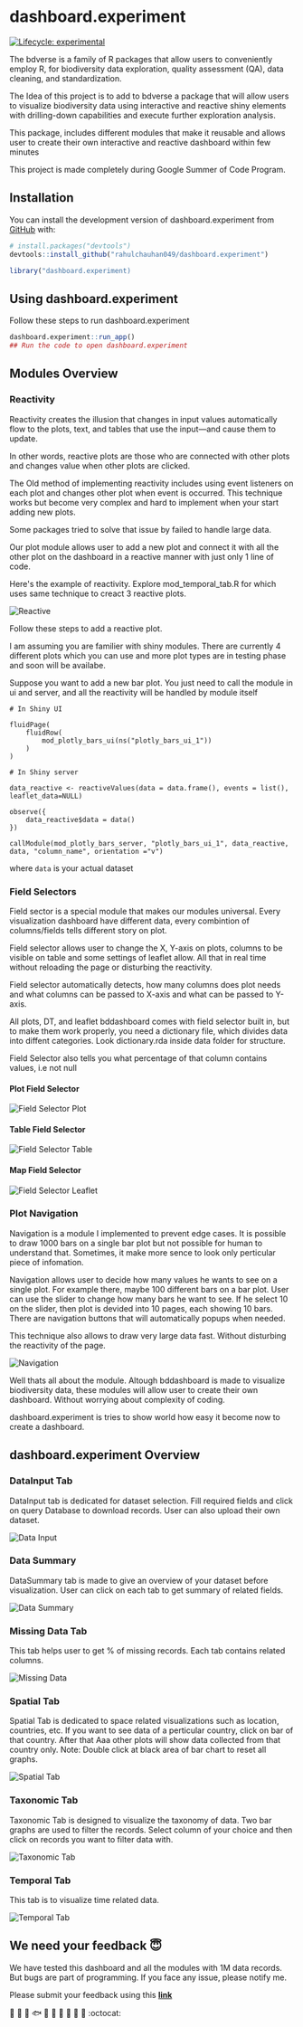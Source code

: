 
<!-- README.md is generated from README.Rmd. Please edit that file -->

# dashboard.experiment

<!-- badges: start -->

[![Lifecycle:
experimental](https://img.shields.io/badge/lifecycle-experimental-orange.svg)](https://www.tidyverse.org/lifecycle/#experimental)

<!-- badges: end -->

The bdverse is a family of R packages that allow users to conveniently employ R, for biodiversity data exploration, quality assessment (QA), data cleaning, and standardization.

The Idea of this project is to add to bdverse a package that will allow users to visualize biodiversity data using interactive and reactive shiny elements with drilling-down capabilities and execute further exploration analysis. 

This package, includes different modules that make it reusable and allows user to create their own interactive and reactive dashboard within few minutes


This project is made completely during Google Summer of Code Program.

## Installation

You can install the development version of dashboard.experiment from
[GitHub](https://github.com/rahulchauhan049/dashboard.experiment) with:

``` r
# install.packages("devtools")
devtools::install_github("rahulchauhan049/dashboard.experiment")
```

``` r
library("dashboard.experiment)
```

## Using dashboard.experiment

Follow these steps to run dashboard.experiment

``` r
dashboard.experiment::run_app()
## Run the code to open dashboard.experiment
```

## Modules Overview

### Reactivity

Reactivity creates the illusion that changes in input values automatically flow to the plots, text, and tables that use the input—and cause them to update.

In other words, reactive plots are those who are connected with other plots and changes value when other plots are clicked. 

The Old method of implementing reactivity includes using event listeners on each plot and changes other plot when event is occurred. This technique works but become very complex and hard to implement when your start adding new plots. 

Some packages tried to solve that issue by failed to handle large data.

Our plot module allows user to add a new plot and connect it with all the other plot on the dashboard in a reactive manner with just only 1 line of code. 

Here's the example of reactivity. Explore mod_temporal_tab.R for which uses same technique to creact 3 reactive plots.

![Reactive](readme/img/reactive.gif)

Follow these steps to add a reactive plot.

I am assuming you are familier with shiny modules.
There are currently 4 different plots which you can use and more plot types are in testing phase and soon will be availabe.

Suppose you want to add a new bar plot. You just need to call the module in ui and server, and all the reactivity will be handled by module itself


```
# In Shiny UI

fluidPage(
    fluidRow(
        mod_plotly_bars_ui(ns("plotly_bars_ui_1"))
    )
)
```

```
# In Shiny server

data_reactive <- reactiveValues(data = data.frame(), events = list(), leaflet_data=NULL)
  
observe({
    data_reactive$data = data()
})

callModule(mod_plotly_bars_server, "plotly_bars_ui_1", data_reactive,  data, "column_name", orientation ="v")

```
where ```data``` is your actual dataset

### Field Selectors

Field sector is a special module that makes our modules universal. Every visualization dashboard have different data, every combintion of columns/fields tells different story on plot. 

Field selector allows user to change the X, Y-axis on plots, columns to be visible on table and some settings of leaflet allow. All that in real time without reloading the page or disturbing the reactivity.

Field selector automatically detects, how many columns does plot needs and what columns can be passed to X-axis and what can be passed to Y-axis. 

All plots, DT, and leaflet bddashboard comes with field selector built in, but to make them work properly, you need a dictionary file, which divides data into diffent categories. Look dictionary.rda inside data folder for structure.

Field Selector also tells you what percentage of that column contains values, i.e not null

#### Plot Field Selector

![Field Selector Plot](readme/img/field_selector_plot.gif)


#### Table Field Selector

![Field Selector Table](readme/img/field_selector_table.gif)


#### Map Field Selector

![Field Selector Leaflet](readme/img/field_selector_leaflet.gif)


### Plot Navigation

Navigation is a module I implemented to prevent edge cases. It is possible to draw 1000 bars on a single bar plot but not possible for human to understand that. Sometimes, it make more sence to look only perticular piece of infomation.

Navigation allows user to decide how many values he wants to see on a single plot. 
For example there, maybe 100 different bars on a bar plot. User can use the slider to change how many bars he want to see. If he select 10 on the slider, then plot is devided into 10 pages, each showing 10 bars. There are navigation buttons that will automatically popups when needed.

This technique also allows to draw very large data fast.
Without disturbing the reactivity of the page.

![Navigation](readme/img/navigation.gif)


Well thats all about the module. Altough bddashboard is made to visualize biodiversity data, these modules will allow user to create their own dashboard. Without worrying about complexity of coding.

dashboard.experiment is tries to show world how easy it become now to create a dashboard.

## dashboard.experiment Overview


### DataInput Tab

DataInput tab is dedicated for dataset selection. Fill required fields and click on query Database to download records. User can also upload their own dataset.

![Data Input](readme/img/data_input.png)

### Data Summary

DataSummary tab is made to give an overview of your dataset before
visualization. User can click on each tab to get summary of related fields.


![Data Summary](readme/img/data_summary.gif)


### Missing Data Tab

This tab helps user to get % of missing records. Each tab contains related columns.

![Missing Data](readme/img/missing_data.png)


### Spatial Tab

Spatial Tab is dedicated to space related visualizations such as
location, countries, etc. If you want to see data of a perticular
country, click on bar of that country. After that Aaa other plots will
show data collected from that country only. Note: Double click at black
area of bar chart to reset all graphs.

![Spatial Tab](readme/img/spatial_tab.gif)


### Taxonomic Tab

Taxonomic Tab is designed to visualize the taxonomy of data. Two bar graphs are used to filter the records. Select column of your choice and then click on records you want to filter data with.


![Taxonomic Tab](readme/img/taxonomic_tab.gif)


### Temporal Tab

This tab is to visualize time related data. 

![Temporal Tab](readme/img/temporal_tab.gif)


## We need your feedback :innocent:

We have tested this dashboard and all the modules with 1M data records. But bugs are part of programming. If you face any issue, please notify me.

Please submit your feedback using this **[link](https://github.com/rahulchauhan049/dashboard.experiment/issues/new)**

   :deciduous_tree: :mushroom: :shell: :fish: :frog: :honeybee: :turtle: :rooster: :whale2: :monkey: :octocat: 
